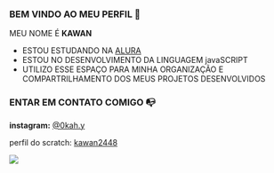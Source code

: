 ### BEM VINDO AO MEU PERFIL 🤞

MEU NOME É **KAWAN**

- ESTOU ESTUDANDO NA [ALURA](https://www.alura.com.br)
- ESTOU NO DESENVOLVIMENTO DA LINGUAGEM javaSCRIPT
- UTILIZO ESSE ESPAÇO PARA MINHA ORGANIZAÇÃO E COMPARTRILHAMENTO DOS MEUS PROJETOS DESENVOLVIDOS 

### ENTAR EM CONTATO COMIGO 📭


**instagram:** [@0kah.y](instagram.com/@0kah.y_)

perfil do scratch: [kawan2448](https://scratch.mit.edu/users/kawan2448/)


![](https://i.pinimg.com/originals/d9/67/73/d967736e0810a41b5740dfa640d3ed8c.gif)



